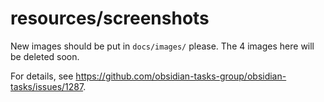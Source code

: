 # resources/screenshots

New images should be put in `docs/images/` please.
The 4 images here will be deleted soon.

For details, see <https://github.com/obsidian-tasks-group/obsidian-tasks/issues/1287>.
